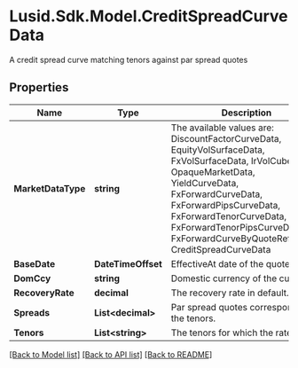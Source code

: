 # Lusid.Sdk.Model.CreditSpreadCurveData
A credit spread curve matching tenors against par spread quotes

## Properties

Name | Type | Description | Notes
------------ | ------------- | ------------- | -------------
**MarketDataType** | **string** | The available values are: DiscountFactorCurveData, EquityVolSurfaceData, FxVolSurfaceData, IrVolCubeData, OpaqueMarketData, YieldCurveData, FxForwardCurveData, FxForwardPipsCurveData, FxForwardTenorCurveData, FxForwardTenorPipsCurveData, FxForwardCurveByQuoteReference, CreditSpreadCurveData | 
**BaseDate** | **DateTimeOffset** | EffectiveAt date of the quoted rates | 
**DomCcy** | **string** | Domestic currency of the curve | 
**RecoveryRate** | **decimal** | The recovery rate in default. | 
**Spreads** | **List&lt;decimal&gt;** | Par spread quotes corresponding to the tenors. | 
**Tenors** | **List&lt;string&gt;** | The tenors for which the rates apply | 

[[Back to Model list]](../README.md#documentation-for-models) [[Back to API list]](../README.md#documentation-for-api-endpoints) [[Back to README]](../README.md)

